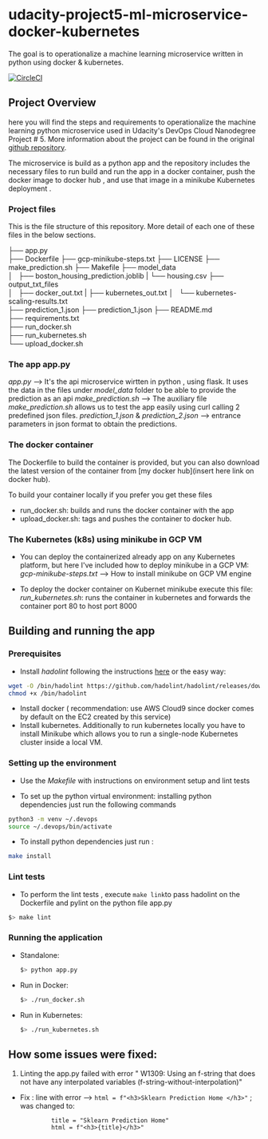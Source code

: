 # udacity-project5-ml-microservice-docker-kubernetes
The goal is to operationalize a machine learning microservice written in python  using docker &amp; kubernetes.

[![CircleCI](https://circleci.com/gh/circleci/circleci-docs.svg?style=svg)](https://app.circleci.com/pipelines/github/jfcb853/udacity-project5-ml-microservice-docker-kubernetes)

## Project Overview

here you will find the steps and requirements to operationalize the machine learning python microservice used in Udacity's DevOps Cloud Nanodegree Project # 5. More information about the project can be found in the original [github repository](https://github.com/udacity/DevOps_Microservices/tree/master/project-ml-microservice-kubernetes).

The microservice is build as a python app and the repository includes the necessary files to run build and run the app in a docker container, push the docker image to docker hub , and use that image in a minikube Kubernetes deployment .

### Project files

This is the file structure of this repository. More detail of each one of these files in the below sections.

├── app.py  
├── Dockerfile
├── gcp-minikube-steps.txt
├── LICENSE
├── make_prediction.sh 
├── Makefile 
├── model_data  
│   ├── boston_housing_prediction.joblib
|   └──  housing.csv
├── output_txt_files  
│   ├── docker_out.txt
|   ├── kubernetes_out.txt
│   └── kubernetes-scaling-results.txt  
├── prediction_1.json 
├── prediction_1.json 
├── README.md  
├── requirements.txt  
├── run_docker.sh  
├── run_kubernetes.sh  
└── upload_docker.sh  

### The app app.py

_app.py_ --> It's the api microservice wirtten in python , using flask. It uses the data in the files under _model_data_ folder to be able to provide the prediction as an api
_make_prediction.sh_  --> The auxiliary file _make_prediction.sh_ allows us to test the app easily using curl calling 2 predefined json files.
_prediction_1.json_ & _prediction_2.json_ --> entrance parameters in json format to obtain the predictions.

### The docker container

The Dockerfile to build the container is provided, but you can also download the latest version of the container from [my docker hub](insert here link on docker hub). 

To build your container locally if you prefer you get these files
* run_docker.sh: builds and runs the docker container with the app
* upload_docker.sh: tags and pushes the container to docker hub. 

### The Kubernetes (k8s) using minikube in GCP VM

* You can deploy the containerized already app on any Kubernetes platform, but here I've included  how to deploy minikube in a GCP VM:
_gcp-minikube-steps.txt_ --> How to install minikube on GCP VM engine

* To deploy the docker container on Kubernet minikube execute this file:
_run_kubernetes.sh_: runs the container in kubernetes and forwards the container port 80 to host port 8000

## Building and running the app

### Prerequisites

* Install _hadolint_ following the instructions [here](https://github.com/hadolint/hadolint) or the easy way:
```bash
wget -O /bin/hadolint https://github.com/hadolint/hadolint/releases/download/v1.18.0/hadolint-Linux-x86_64
chmod +x /bin/hadolint
``` 
* Install docker ( recommendation: use AWS Cloud9 since docker comes by default on the EC2 created by this service)
* Install kubernetes. Additionally to run kubernetes locally you have to install Minikube which allows you to run a single-node Kubernetes cluster inside a local VM.

### Setting up the environment

* Use the _Makefile_ with instructions on environment setup and lint tests

* To set up the  python virtual environment:  installing python dependencies just run the following commands

```bash
python3 -m venv ~/.devops
source ~/.devops/bin/activate
```
* To install python dependencies just run :
```bash
make install
```
### Lint tests
* To perform the lint tests , execute ``` make link ```to pass hadolint on the Dockerfile and pylint on the python file app.py

``` bash
$> make lint
```

### Running the application

* Standalone: 
    ```bash
    $> python app.py
    ```
* Run in Docker: 
    ```bash
    $> ./run_docker.sh
    ```
* Run in Kubernetes: 
    ```bash
    $> ./run_kubernetes.sh
    ```

## How some issues were fixed:

1. Linting  the app.py failed with error " W1309: Using an f-string that does not have any interpolated variables (f-string-without-interpolation)" 
*  Fix :  line with error --> 	```html = f"<h3>Sklearn Prediction Home </h3>"``` ; was changed to:
```
            title = "Sklearn Prediction Home"
			html = f"<h3>{title}</h3>"
```

